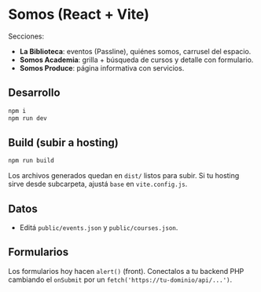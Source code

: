 
# Somos (React + Vite)

Secciones:
- **La Biblioteca**: eventos (Passline), quiénes somos, carrusel del espacio.
- **Somos Academia**: grilla + búsqueda de cursos y detalle con formulario.
- **Somos Produce**: página informativa con servicios.

## Desarrollo
```bash
npm i
npm run dev
```

## Build (subir a hosting)
```bash
npm run build
```
Los archivos generados quedan en `dist/` listos para subir. Si tu hosting sirve desde subcarpeta, ajustá `base` en `vite.config.js`.

## Datos
- Editá `public/events.json` y `public/courses.json`.

## Formularios
Los formularios hoy hacen `alert()` (front). Conectalos a tu backend PHP cambiando el `onSubmit` por un `fetch('https://tu-dominio/api/...')`.
